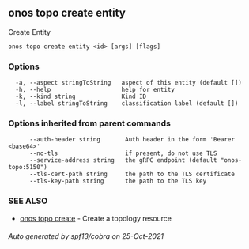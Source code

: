 ## onos topo create entity

Create Entity

```
onos topo create entity <id> [args] [flags]
```

### Options

```
  -a, --aspect stringToString   aspect of this entity (default [])
  -h, --help                    help for entity
  -k, --kind string             Kind ID
  -l, --label stringToString    classification label (default [])
```

### Options inherited from parent commands

```
      --auth-header string       Auth header in the form 'Bearer <base64>'
      --no-tls                   if present, do not use TLS
      --service-address string   the gRPC endpoint (default "onos-topo:5150")
      --tls-cert-path string     the path to the TLS certificate
      --tls-key-path string      the path to the TLS key
```

### SEE ALSO

* [onos topo create](onos_topo_create.md)	 - Create a topology resource

###### Auto generated by spf13/cobra on 25-Oct-2021
